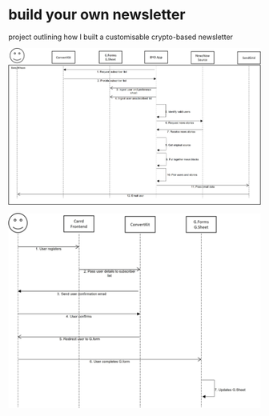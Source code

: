 # build your own newsletter
 project outlining how I built a customisable crypto-based newsletter

![alt text](https://github.com/FarzanAkhtar1/build-your-own-newsletter/blob/main/UML%20Diagrams/Email%20flow.jpg)

![alt text](https://github.com/FarzanAkhtar1/build-your-own-newsletter/blob/main/UML%20Diagrams/Subscribe%20Flow.jpg)